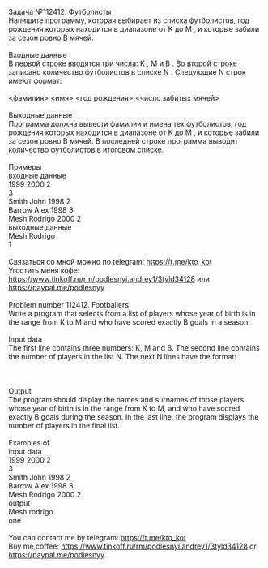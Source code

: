 Задача №112412. Футболисты<br />Напишите программу, которая выбирает из списка футболистов, год рождения которых находится в диапазоне от K до M , и которые забили за сезон ровно B мячей.<br /><br />Входные данные<br />В первой строке вводятся три числа: K , M и B . Во второй строке записано количество футболистов в списке N . Следующие N строк имеют формат:<br /><br /><фамилия> <имя> <год рождения> <число забитых мячей><br /><br />Выходные данные<br />Программа должна вывести фамилии и имена тех футболистов, год рождения которых находится в диапазоне от K до M , и которые забили за сезон ровно B мячей. В последней строке программа выводит количество футболистов в итоговом списке.<br /><br />Примеры<br />входные данные<br />1999 2000 2<br />3<br />Smith John 1998 2<br />Barrow Alex 1998 3<br />Mesh Rodrigo 2000 2<br />выходные данные<br />Mesh Rodrigo<br />1<br /><br />Связаться со мной можно по telegram: https://t.me/kto_kot<br />Угостить меня кофе: https://www.tinkoff.ru/rm/podlesnyi.andrey1/3tyld34128 или https://paypal.me/podlesnyy<br /><br />Problem number 112412. Footballers<br />Write a program that selects from a list of players whose year of birth is in the range from K to M and who have scored exactly B goals in a season.<br /><br />Input data<br />The first line contains three numbers: K, M and B. The second line contains the number of players in the list N. The next N lines have the format:<br /><br /><last name> <name> <year of birth> <number of goals scored><br /><br />Output<br />The program should display the names and surnames of those players whose year of birth is in the range from K to M, and who have scored exactly B goals during the season. In the last line, the program displays the number of players in the final list.<br /><br />Examples of<br />input data<br />1999 2000 2<br />3<br />Smith John 1998 2<br />Barrow Alex 1998 3<br />Mesh Rodrigo 2000 2<br />output<br />Mesh rodrigo<br />one<br /><br /> You can contact me by telegram: https://t.me/kto_kot <br /> Buy me coffee: https://www.tinkoff.ru/rm/podlesnyi.andrey1/3tyld34128 or https://paypal.me/podlesnyy